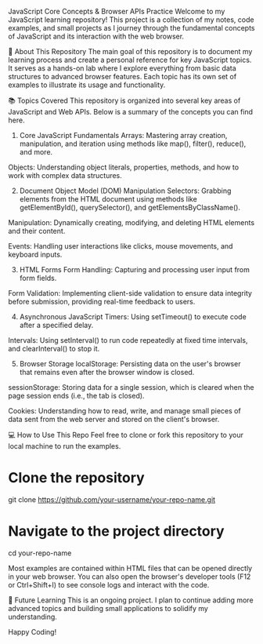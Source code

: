 JavaScript Core Concepts & Browser APIs Practice
Welcome to my JavaScript learning repository! This project is a collection of my notes, code examples, and small projects as I journey through the fundamental concepts of JavaScript and its interaction with the web browser.

🚀 About This Repository
The main goal of this repository is to document my learning process and create a personal reference for key JavaScript topics. It serves as a hands-on lab where I explore everything from basic data structures to advanced browser features. Each topic has its own set of examples to illustrate its usage and functionality.

📚 Topics Covered
This repository is organized into several key areas of JavaScript and Web APIs. Below is a summary of the concepts you can find here.

1. Core JavaScript Fundamentals
Arrays: Mastering array creation, manipulation, and iteration using methods like map(), filter(), reduce(), and more.

Objects: Understanding object literals, properties, methods, and how to work with complex data structures.

2. Document Object Model (DOM) Manipulation
Selectors: Grabbing elements from the HTML document using methods like getElementById(), querySelector(), and getElementsByClassName().

Manipulation: Dynamically creating, modifying, and deleting HTML elements and their content.

Events: Handling user interactions like clicks, mouse movements, and keyboard inputs.

3. HTML Forms
Form Handling: Capturing and processing user input from form fields.

Form Validation: Implementing client-side validation to ensure data integrity before submission, providing real-time feedback to users.

4. Asynchronous JavaScript
Timers: Using setTimeout() to execute code after a specified delay.

Intervals: Using setInterval() to run code repeatedly at fixed time intervals, and clearInterval() to stop it.

5. Browser Storage
localStorage: Persisting data on the user's browser that remains even after the browser window is closed.

sessionStorage: Storing data for a single session, which is cleared when the page session ends (i.e., the tab is closed).

Cookies: Understanding how to read, write, and manage small pieces of data sent from the web server and stored on the client's browser.

💻 How to Use This Repo
Feel free to clone or fork this repository to your local machine to run the examples.

# Clone the repository
git clone https://github.com/your-username/your-repo-name.git

# Navigate to the project directory
cd your-repo-name

Most examples are contained within HTML files that can be opened directly in your web browser. You can also open the browser's developer tools (F12 or Ctrl+Shift+I) to see console logs and interact with the code.

🌱 Future Learning
This is an ongoing project. I plan to continue adding more advanced topics and building small applications to solidify my understanding.

Happy Coding!